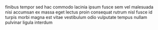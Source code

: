 finibus tempor sed hac commodo lacinia ipsum fusce sem vel malesuada nisi
accumsan ex massa eget lectus proin consequat rutrum nisl fusce id turpis morbi
magna est vitae vestibulum odio vulputate tempus nullam pulvinar ligula
interdum